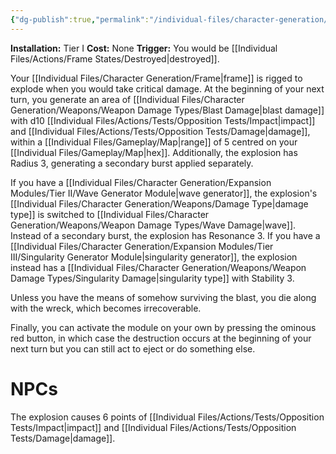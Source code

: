 ```yaml
---
{"dg-publish":true,"permalink":"/individual-files/character-generation/expansion-modules/tier-i/self-destruct-module/"}
---
```


**Installation:** Tier I
**Cost:** None
**Trigger:** You would be [[Individual Files/Actions/Frame States/Destroyed\|destroyed]].

Your [[Individual Files/Character Generation/Frame\|frame]] is rigged to explode when you would take critical damage. At the beginning of your next turn, you generate an area of [[Individual Files/Character Generation/Weapons/Weapon Damage Types/Blast Damage\|blast damage]] with d10 [[Individual Files/Actions/Tests/Opposition Tests/Impact\|impact]] and [[Individual Files/Actions/Tests/Opposition Tests/Damage\|damage]], within a [[Individual Files/Gameplay/Map\|range]] of 5 centred on your [[Individual Files/Gameplay/Map\|hex]]. Additionally, the explosion has Radius 3, generating a secondary burst applied separately.

If you have a [[Individual Files/Character Generation/Expansion Modules/Tier II/Wave Generator Module\|wave generator]], the explosion's [[Individual Files/Character Generation/Weapons/Damage Type\|damage type]] is switched to [[Individual Files/Character Generation/Weapons/Weapon Damage Types/Wave Damage\|wave]]. Instead of a secondary burst, the explosion has Resonance 3. If you have a [[Individual Files/Character Generation/Expansion Modules/Tier III/Singularity Generator Module\|singularity generator]], the explosion instead has a [[Individual Files/Character Generation/Weapons/Weapon Damage Types/Singularity Damage\|singularity type]] with Stability 3.

Unless you have the means of somehow surviving the blast, you die along with the wreck, which becomes irrecoverable.

Finally, you can activate the module on your own by pressing the ominous red button, in which case the destruction occurs at the beginning of your next turn but you can still act to eject or do something else.

# NPCs
The explosion causes 6 points of [[Individual Files/Actions/Tests/Opposition Tests/Impact\|impact]] and [[Individual Files/Actions/Tests/Opposition Tests/Damage\|damage]].